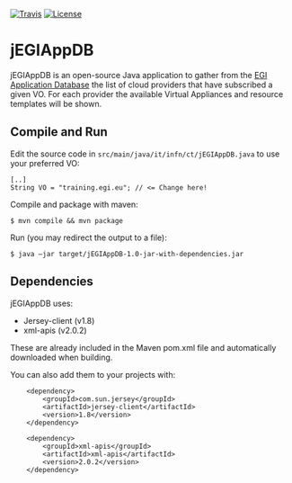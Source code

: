 [![Travis](http://img.shields.io/travis/csgf/jsaga-adaptor-jocci/master.png)](https://travis-ci.org/EGI-FCTF/jEGIAppDB)
[![License](https://img.shields.io/github/license/csgf/jsaga-adaptor-jocci.svg?style?flat)](http://www.apache.org/licenses/LICENSE-2.0.txt)

# jEGIAppDB
jEGIAppDB is an open-source Java application to gather from the [EGI Application Database](https://appdb.egi.eu/)
the list of cloud providers that have subscribed a given VO. 
For each provider the available Virtual Appliances and resource templates will be shown.

## Compile and Run

Edit the source code in `src/main/java/it/infn/ct/jEGIAppDB.java` to use your preferred VO:
```
[..]
String VO = "training.egi.eu"; // <= Change here!
```

Compile and package with maven:
```
$ mvn compile && mvn package
```

Run (you may redirect the output to a file):
```
$ java –jar target/jEGIAppDB-1.0-jar-with-dependencies.jar
```

## Dependencies

jEGIAppDB uses:
- Jersey-client (v1.8)
- xml-apis (v2.0.2)

These are already included in the Maven pom.xml file and automatically downloaded when building.

You can also add them to your projects with:

```
    <dependency>
        <groupId>com.sun.jersey</groupId>
        <artifactId>jersey-client</artifactId>
        <version>1.8</version>
    </dependency>

    <dependency>
        <groupId>xml-apis</groupId>
        <artifactId>xml-apis</artifactId>
        <version>2.0.2</version>
    </dependency>
```
